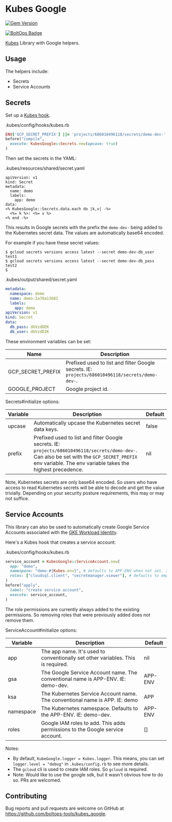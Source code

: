 # Kubes Google

[![Gem Version](https://badge.fury.io/rb/kubes_google.png)](http://badge.fury.io/rb/kubes_google)

[![BoltOps Badge](https://img.boltops.com/boltops/badges/boltops-badge.png)](https://www.boltops.com)

[Kubes](https://kubes.guru) Library with Google helpers.

## Usage

The helpers include:

* Secrets
* Service Accounts

## Secrets

Set up a [Kubes hook](https://kubes.guru/docs/config/hooks/kubes/).

.kubes/config/hooks/kubes.rb

```ruby
ENV['GCP_SECRET_PREFIX'] ||= 'projects/686010496118/secrets/demo-dev-'
before("compile",
  execute: KubesGoogle::Secrets.new(upcase: true)
)
```

Then set the secrets in the YAML:

.kubes/resources/shared/secret.yaml

```
apiVersion: v1
kind: Secret
metadata:
  name: demo
  labels:
    app: demo
data:
<% KubesGoogle::Secrets.data.each do |k,v| -%>
  <%= k %>: <%= v %>
<% end -%>
```

This results in Google secrets with the prefix the `demo-dev-` being added to the Kubernetes secret data.  The values are automatically base64 encoded.

For example if you have these secret values:

    $ gcloud secrets versions access latest --secret demo-dev-db_user
    test1
    $ gcloud secrets versions access latest --secret demo-dev-db_pass
    test2
    $

.kubes/output/shared/secret.yaml

```yaml
metadata:
  namespace: demo
  name: demo-2a78a13682
  labels:
    app: demo
apiVersion: v1
kind: Secret
data:
  db_pass: dGVzdDEK
  db_user: dGVzdDIK
```

These environment variables can be set:

Name | Description
---|---
GCP_SECRET_PREFIX | Prefixed used to list and filter Google secrets. IE: `projects/686010496118/secrets/demo-dev-`.
GOOGLE_PROJECT | Google project id.

Secrets#initialize options:

Variable | Description | Default
---|---|---
upcase | Automatically upcase the Kubernetes secret data keys. | false
prefix | Prefixed used to list and filter Google secrets. IE: `projects/686010496118/secrets/demo-dev-`. Can also be set with the `GCP_SECRET_PREFIX` env variable. The env variable takes the highest precedence. | nil

Note, Kubernetes secrets are only base64 encoded. So users who have access to read Kubernetes secrets will be able to decode and get the value trivially. Depending on your security posture requirements, this may or may not suffice.

## Service Accounts

This library can also be used to automatically create Google Service Accounts associated with the [GKE Workload Identity](https://cloud.google.com/kubernetes-engine/docs/how-to/workload-identity).

Here's a Kubes hook that creates a service account:

.kubes/config/hooks/kubes.rb

```ruby
service_account = KubesGoogle::ServiceAccount.new(
  app: "demo",
  namespace: "demo-#{Kubes.env}", # defaults to APP-ENV when not set. IE: demo-dev
  roles: ["cloudsql.client", "secretmanager.viewer"], # defaults to empty when not set
)
before("apply",
  label: "create service account",
  execute: service_account,
)
```

The role permissions are currently always added to the existing permissions. So removing roles that were previously added does not remove them.

ServiceAccount#initialize options:

Variable | Description | Default
---|---|---
app | The app name. It's used to conventionally set other variables. This is required. | nil
gsa | The Google Service Account name. The conventional name is APP-ENV. IE: demo-dev. | APP-ENV
ksa | The Kubernetes Service Account name. The conventional name is APP. IE: demo | APP
namespace | The Kubernetes namespace. Defaults to the APP-ENV. IE: demo-dev. | APP-ENV
roles | Google IAM roles to add. This adds permissions to the Google service account. | []

Notes:

* By default, `KubeGoogle.logger = Kubes.logger`. This means, you can set `logger.level = "debug"` in `.kubes/config.rb` to see more details.
* The `gcloud` cli is used to create IAM roles. So `gcloud` is required.
* Note: Would like to use the google sdk, but it wasn't obvious how to do so. PRs are welcomed.

## Contributing

Bug reports and pull requests are welcome on GitHub at https://github.com/boltops-tools/kubes_google.
